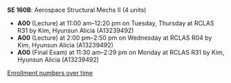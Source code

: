 **SE 160B**: Aerospace Structural Mechs II (4 units)

- **A00** (Lecture) at 11:00 am–12:20 pm on Tuesday, Thursday at RCLAS R31 by Kim, Hyunsun Alicia (A13239492)
- **A00** (Lecture) at 2:00 pm–2:50 pm on Wednesday at RCLAS R04 by Kim, Hyunsun Alicia (A13239492)
- **A00** (Final Exam) at 11:30 am–2:29 pm on Monday at RCLAS R31 by Kim, Hyunsun Alicia (A13239492)

[Enrollment numbers over time](./SE160B.tsv)
